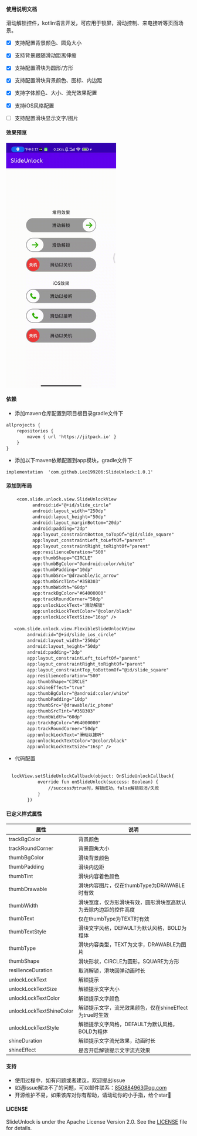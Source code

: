 #### 使用说明文档 

滑动解锁控件，kotlin语言开发，可应用于锁屏，滑动控制、来电接听等页面场景。
  

- [x] 支持配置背景颜色、圆角大小
- [x] 支持背景跟随滑动距离伸缩
- [x] 支持配置滑块为圆形/方形
- [x] 支持配置滑块背景颜色、图标、内边距
- [x] 支持字体颜色、大小、流光效果配置
- [x] 支持iOS风格配置
- [ ] 支持配置滑块显示文字/图片




#### 效果预览
<img src="https://raw.githubusercontent.com/Leo199206/SlideUnlock/main/image/device-2021-02-28-151723.gif" width="300" heght="500" align=center />


#### 依赖
+ 添加maven仓库配置到项目根目录gradle文件下

```
allprojects {
    repositories {
        maven { url 'https://jitpack.io' }
    }
}
```

+ 添加以下maven依赖配置到app模块，gradle文件下

```
implementation  'com.github.Leo199206:SlideUnlock:1.0.1'
```

#### 添加到布局

```
    <com.slide.unlock.view.SlideUnlockView
          android:id="@+id/slide_circle"
          android:layout_width="250dp"
          android:layout_height="50dp"
          android:layout_marginBottom="20dp"
          android:padding="2dp"
          app:layout_constraintBottom_toTopOf="@id/slide_square"
          app:layout_constraintLeft_toLeftOf="parent"
          app:layout_constraintRight_toRightOf="parent"
          app:resilienceDuration="500"
          app:thumbShape="CIRCLE"
          app:thumbBgColor="@android:color/white"
          app:thumbPadding="10dp"
          app:thumbSrc="@drawable/ic_arrow"
          app:thumbSrcTint="#35B303"
          app:thumbWidth="60dp"
          app:trackBgColor="#64000000"
          app:trackRoundCorner="50dp"
          app:unlockLockText="滑动解锁"
          app:unlockLockTextColor="@color/black"
          app:unlockLockTextSize="16sp" />

   <com.slide.unlock.view.FlexibleSlideUnlockView
        android:id="@+id/slide_ios_circle"
        android:layout_width="250dp"
        android:layout_height="50dp"
        android:padding="2dp"
        app:layout_constraintLeft_toLeftOf="parent"
        app:layout_constraintRight_toRightOf="parent"
        app:layout_constraintTop_toBottomOf="@id/slide_square"
        app:resilienceDuration="500"
        app:thumbShape="CIRCLE"
        app:shineEffect="true"
        app:thumbBgColor="@android:color/white"
        app:thumbPadding="10dp"
        app:thumbSrc="@drawable/ic_phone"
        app:thumbSrcTint="#35B303"
        app:thumbWidth="60dp"
        app:trackBgColor="#64000000"
        app:trackRoundCorner="50dp"
        app:unlockLockText="滑动以接听"
        app:unlockLockTextColor="@color/black"
        app:unlockLockTextSize="16sp" />
```

+ 代码配置

```

  lockView.setSlideUnlockCallback(object: OnSlideUnlockCallback{
            override fun onSlideUnlock(success: Boolean) {
                //success为true时，解锁成功，false解锁取消/失败
            }
        })

```


#### 已定义样式属性

| 属性  | 说明 |
| --- | --- |
| trackBgColor | 背景颜色 |
| trackRoundCorner | 背景圆角大小 |
| thumbBgColor | 滑块背景颜色 |
| thumbPadding | 滑块内边距 |
| thumbTint | 滑块内容着色颜色 | 
| thumbDrawable | 滑块内容图片，仅在thumbType为DRAWABLE时有效 | 
| thumbWidth | 滑块宽度，仅方形滑块有效，圆形滑块宽高默认为去除内边距的控件高度 |
| thumbText | 仅在thumbType为TEXT时有效 | 
| thumbTextStyle | 滑块文字风格，DEFAULT为默认风格，BOLD为粗体 | 
| thumbType | 滑块内容类型，TEXT为文字，DRAWABLE为图片 | 
| thumbShape | 滑块形状，CIRCLE为圆形，SQUARE为方形 |
| resilienceDuration | 取消解锁，滑块回弹动画时长 |
| unlockLockText | 解锁提示 |
| unlockLockTextSize | 解锁提示文字大小 |
| unlockLockTextColor | 解锁提示文字颜色 |
| unlockLockTextShineColor | 解锁提示文字，流光效果颜色，仅在shineEffect为true时生效 |
| unlockLockTextStyle | 解锁提示文字风格，DEFAULT为默认风格，BOLD为粗体 | 
| shineDuration | 解锁提示文字流光效果，动画时长 |
| shineEffect | 是否开启解锁提示文字流光效果 |


#### 支持
+ 使用过程中，如有问题或者建议，欢迎提出issue
+ 如遇issue解决不了的问题，可以邮件联系：850884963@qq.com
+ 开源维护不易，如果该库对你有帮助，请动动你的小手指，给个star🤩  

#### LICENSE
SlideUnlock is under the Apache License Version 2.0. See the [LICENSE](https://raw.githubusercontent.com/Leo199206/SlideUnlock/main/LICENSE) file for details.
